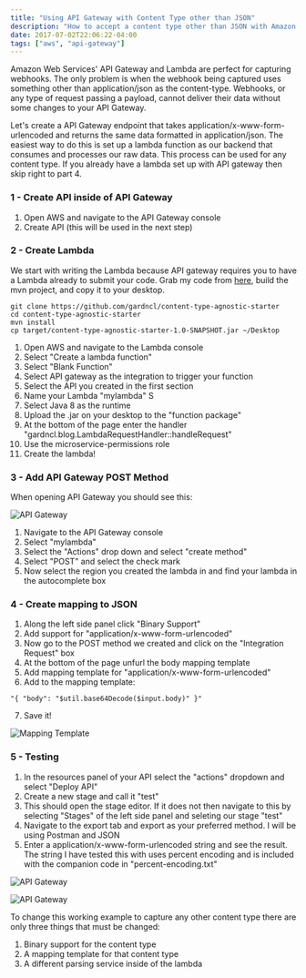 ```yaml
---
title: "Using API Gateway with Content Type other than JSON"
description: "How to accept a content type other than JSON with Amazon Web Service's API Gateway"
date: 2017-07-02T22:06:22-04:00
tags: ["aws", "api-gateway"]
---
```




Amazon Web Services' API Gateway and Lambda are perfect for capturing webhooks. The only problem is when the webhook being captured uses something other than application/json as the content-type. Webhooks, or any type of request passing a payload, cannot deliver their data without some changes to your API Gateway.

Let's create a API Gateway endpoint that takes application/x-www-form-urlencoded and returns the same data formatted in application/json. The easiest way to do this is set up a lambda function as our backend that consumes and processes our raw data. This process can be used for any content type. If you already have a lambda set up with API gateway then skip right to part 4.


### 1 - Create API inside of API Gateway

 1. Open AWS and navigate to the API Gateway console
 2. Create API (this will be used in the next step)

### 2 - Create Lambda

We start with writing the Lambda because API gateway requires you to have a Lambda already to submit your code. Grab my code from [here](https://github.com/gardncl/content-type-agnostic-starter), build the mvn project, and copy it to your desktop.

```
git clone https://github.com/gardncl/content-type-agnostic-starter
cd content-type-agnostic-starter
mvn install
cp target/content-type-agnostic-starter-1.0-SNAPSHOT.jar ~/Desktop
```

 1. Open AWS and navigate to the Lambda console
 2. Select "Create a lambda function"
 3. Select "Blank Function"
 4. Select API gateway as the integration to trigger your function
 5. Select the API you created in the first section
 6. Name your Lambda "mylambda" S
 7. Select Java 8 as the runtime
 8. Upload the .jar on your desktop to the "function package"
 9. At the bottom of the page enter the handler "gardncl.blog.LambdaRequestHandler::handleRequest"
 10. Use the microservice-permissions role
 11. Create the lambda!

### 3 - Add API Gateway POST Method

When opening API Gateway you should see this:

![API Gateway](/images/blog/api-gateway-any-content-type/api-gateway.png)

 1. Navigate to the API Gateway console
 2. Select "mylambda"
 3. Select the "Actions" drop down and select "create method"
 4. Select "POST" and select the check mark
 5. Now select the region you created the lambda in and find your lambda in the autocomplete box

### 4 - Create mapping to JSON

 1. Along the left side panel click "Binary Support"
 2. Add support for "application/x-www-form-urlencoded"
 3. Now go to the POST method we created and click on the "Integration Request" box
 4. At the bottom of the page unfurl the body mapping template
 5. Add mapping template for "application/x-www-form-urlencoded"
 6. Add to the mapping template:

```
"{ "body": "$util.base64Decode($input.body)" }"
```
 7. Save it!

![Mapping Template](/images/blog/api-gateway-any-content-type/mapping-template.png)


### 5 - Testing
 1. In the resources panel of your API select the "actions" dropdown and select "Deploy API"
 2. Create a new stage and call it "test"
 3. This should open the stage editor. If it does not then navigate to this by selecting "Stages" of the left side panel and seleting our stage "test"
 4. Navigate to the export tab and export as your preferred method. I will be using Postman and JSON
 5. Enter a application/x-www-form-urlencoded string and see the result. The string I have tested this with uses percent encoding and is included with the companion code in "percent-encoding.txt"

![API Gateway](/images/blog/api-gateway-any-content-type/request.png)

![API Gateway](/images/blog/api-gateway-any-content-type/response.png)

To change this working example to capture any other content type there are only three things that must be changed:


 1. Binary support for the content type
 2. A mapping template for that content type
 3. A different parsing service inside of the lambda



